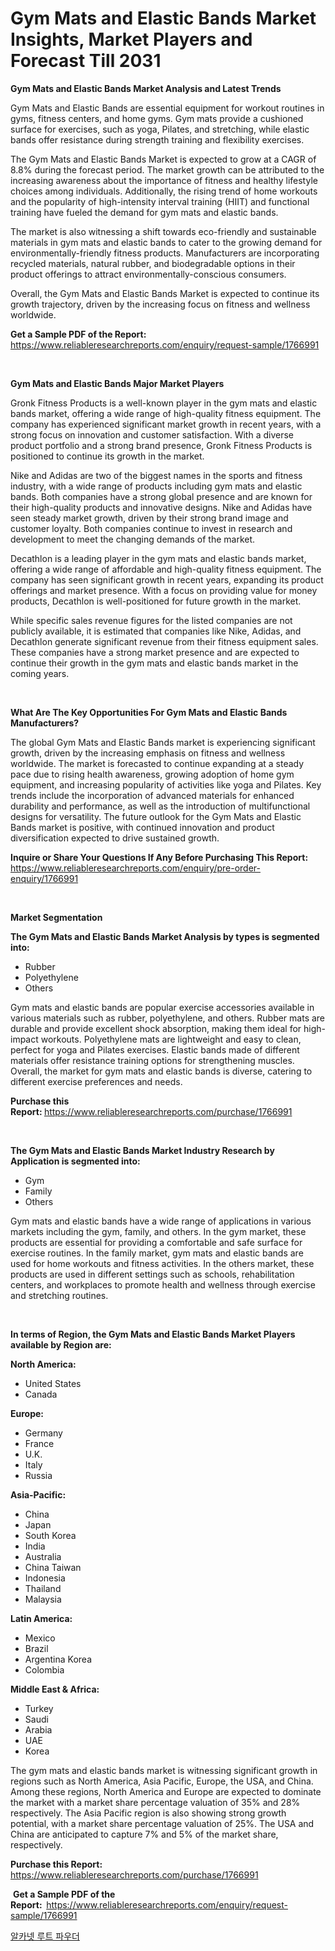 <p><h1>Gym Mats and Elastic Bands Market Insights, Market Players and Forecast Till 2031</h1></p><p><strong>Gym Mats and Elastic Bands Market Analysis and Latest Trends</strong></p>
<p><p>Gym Mats and Elastic Bands are essential equipment for workout routines in gyms, fitness centers, and home gyms. Gym mats provide a cushioned surface for exercises, such as yoga, Pilates, and stretching, while elastic bands offer resistance during strength training and flexibility exercises.</p><p>The Gym Mats and Elastic Bands Market is expected to grow at a CAGR of 8.8% during the forecast period. The market growth can be attributed to the increasing awareness about the importance of fitness and healthy lifestyle choices among individuals. Additionally, the rising trend of home workouts and the popularity of high-intensity interval training (HIIT) and functional training have fueled the demand for gym mats and elastic bands.</p><p>The market is also witnessing a shift towards eco-friendly and sustainable materials in gym mats and elastic bands to cater to the growing demand for environmentally-friendly fitness products. Manufacturers are incorporating recycled materials, natural rubber, and biodegradable options in their product offerings to attract environmentally-conscious consumers.</p><p>Overall, the Gym Mats and Elastic Bands Market is expected to continue its growth trajectory, driven by the increasing focus on fitness and wellness worldwide.</p></p>
<p><strong>Get a Sample PDF of the Report:&nbsp;</strong> <a href="https://www.reliableresearchreports.com/enquiry/request-sample/1766991">https://www.reliableresearchreports.com/enquiry/request-sample/1766991</a></p>
<p>&nbsp;</p>
<p><strong>Gym Mats and Elastic Bands Major Market Players</strong></p>
<p><p>Gronk Fitness Products is a well-known player in the gym mats and elastic bands market, offering a wide range of high-quality fitness equipment. The company has experienced significant market growth in recent years, with a strong focus on innovation and customer satisfaction. With a diverse product portfolio and a strong brand presence, Gronk Fitness Products is positioned to continue its growth in the market.</p><p>Nike and Adidas are two of the biggest names in the sports and fitness industry, with a wide range of products including gym mats and elastic bands. Both companies have a strong global presence and are known for their high-quality products and innovative designs. Nike and Adidas have seen steady market growth, driven by their strong brand image and customer loyalty. Both companies continue to invest in research and development to meet the changing demands of the market.</p><p>Decathlon is a leading player in the gym mats and elastic bands market, offering a wide range of affordable and high-quality fitness equipment. The company has seen significant growth in recent years, expanding its product offerings and market presence. With a focus on providing value for money products, Decathlon is well-positioned for future growth in the market.</p><p>While specific sales revenue figures for the listed companies are not publicly available, it is estimated that companies like Nike, Adidas, and Decathlon generate significant revenue from their fitness equipment sales. These companies have a strong market presence and are expected to continue their growth in the gym mats and elastic bands market in the coming years.</p></p>
<p>&nbsp;</p>
<p><strong>What Are The Key Opportunities For Gym Mats and Elastic Bands Manufacturers?</strong></p>
<p><p>The global Gym Mats and Elastic Bands market is experiencing significant growth, driven by the increasing emphasis on fitness and wellness worldwide. The market is forecasted to continue expanding at a steady pace due to rising health awareness, growing adoption of home gym equipment, and increasing popularity of activities like yoga and Pilates. Key trends include the incorporation of advanced materials for enhanced durability and performance, as well as the introduction of multifunctional designs for versatility. The future outlook for the Gym Mats and Elastic Bands market is positive, with continued innovation and product diversification expected to drive sustained growth.</p></p>
<p><strong>Inquire or Share Your Questions If Any Before Purchasing This Report:</strong> <a href="https://www.reliableresearchreports.com/enquiry/pre-order-enquiry/1766991">https://www.reliableresearchreports.com/enquiry/pre-order-enquiry/1766991</a></p>
<p>&nbsp;</p>
<p><strong>Market Segmentation</strong></p>
<p><strong>The Gym Mats and Elastic Bands Market Analysis by types is segmented into:</strong></p>
<p><ul><li>Rubber</li><li>Polyethylene</li><li>Others</li></ul></p>
<p><p>Gym mats and elastic bands are popular exercise accessories available in various materials such as rubber, polyethylene, and others. Rubber mats are durable and provide excellent shock absorption, making them ideal for high-impact workouts. Polyethylene mats are lightweight and easy to clean, perfect for yoga and Pilates exercises. Elastic bands made of different materials offer resistance training options for strengthening muscles. Overall, the market for gym mats and elastic bands is diverse, catering to different exercise preferences and needs.</p></p>
<p><strong>Purchase this Report:&nbsp;</strong><a href="https://www.reliableresearchreports.com/purchase/1766991">https://www.reliableresearchreports.com/purchase/1766991</a></p>
<p>&nbsp;</p>
<p><strong>The Gym Mats and Elastic Bands Market Industry Research by Application is segmented into:</strong></p>
<p><ul><li>Gym</li><li>Family</li><li>Others</li></ul></p>
<p><p>Gym mats and elastic bands have a wide range of applications in various markets including the gym, family, and others. In the gym market, these products are essential for providing a comfortable and safe surface for exercise routines. In the family market, gym mats and elastic bands are used for home workouts and fitness activities. In the others market, these products are used in different settings such as schools, rehabilitation centers, and workplaces to promote health and wellness through exercise and stretching routines.</p></p>
<p>&nbsp;</p>
<p><strong>In terms of Region, the Gym Mats and Elastic Bands Market Players available by Region are:</strong></p>
<p>
    <p> <strong> North America: </strong>
        <ul>
            <li>United States</li>
            <li>Canada</li>
        </ul>
        </p> 
    <p> <strong> Europe: </strong>
        <ul>
            <li>Germany</li>
            <li>France</li>
            <li>U.K.</li>
            <li>Italy</li>
            <li>Russia</li>
        </ul>
        </p> 
    <p> <strong> Asia-Pacific: </strong>
        <ul>
            <li>China</li>
            <li>Japan</li>
            <li>South Korea</li>
            <li>India</li>
            <li>Australia</li>
            <li>China Taiwan</li>
            <li>Indonesia</li>
            <li>Thailand</li>
            <li>Malaysia</li>
        </ul>
        </p> 
    <p> <strong> Latin America: </strong>
        <ul>
            <li>Mexico</li>
            <li>Brazil</li>
            <li>Argentina Korea</li>
            <li>Colombia</li>
        </ul>
        </p> 
    <p> <strong> Middle East & Africa: </strong>
        <ul>
            <li>Turkey</li>
            <li>Saudi</li>
            <li>Arabia</li>
            <li>UAE</li>
            <li>Korea</li>
        </ul>
    </p>
    </p>
<p><p>The gym mats and elastic bands market is witnessing significant growth in regions such as North America, Asia Pacific, Europe, the USA, and China. Among these regions, North America and Europe are expected to dominate the market with a market share percentage valuation of 35% and 28% respectively. The Asia Pacific region is also showing strong growth potential, with a market share percentage valuation of 25%. The USA and China are anticipated to capture 7% and 5% of the market share, respectively.</p></p>
<p><strong>Purchase this Report: </strong><a href="https://www.reliableresearchreports.com/purchase/1766991">https://www.reliableresearchreports.com/purchase/1766991</a></p>
<p>&nbsp;<strong>Get a Sample PDF of the Report:&nbsp;&nbsp;</strong><a href="https://www.reliableresearchreports.com/enquiry/request-sample/1766991">https://www.reliableresearchreports.com/enquiry/request-sample/1766991</a></p>
<p><strong></strong></p>
<p><p><a href="https://github.com/Madalyell456456/Market-Research-Report-List-1/blob/main/99830266137.md">알카넷 루트 파우더</a></p></p>